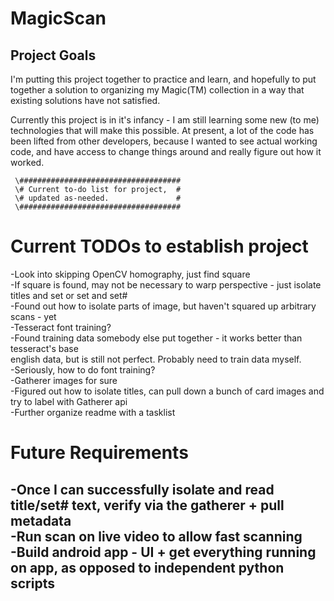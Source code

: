 # MagicScan

## Project Goals
I'm putting this project together to practice and learn, and hopefully to put together a solution to organizing my Magic(TM) collection in a way that existing solutions have not satisfied.

Currently this project is in it's infancy - I am still learning some new (to me) technologies that will make this possible.  At present, a lot of the code has been lifted from other developers, because I wanted to see actual working code, and have access to change things around and really figure out how it worked.  

     \####################################  
     \# Current to-do list for project,  #  
     \# updated as-needed.		   	     #  
     \####################################  
 



# Current TODOs to establish project  
-Look into skipping OpenCV homography, just find square  
-If square is found, may not be necessary to warp perspective - just isolate titles and set or set and set#  
	-Found out how to isolate parts of image, but haven't squared up arbitrary scans - yet  
-Tesseract font training?  
	-Found training data somebody else put together - it works better than tesseract's base  
		english data, but is still not perfect.  Probably need to train data myself.  
-Seriously, how to do font training?  
	-Gatherer images for sure  
	-Figured out how to isolate titles, can pull down a bunch of card images and try to label with Gatherer api  
-Further organize readme with a tasklist  


# Future Requirements  
-Once I can successfully isolate and read title/set# text, verify via the gatherer + pull metadata  
-Run scan on live video to allow fast scanning  
-Build android app - UI + get everything running on app, as opposed to independent python scripts  
-  